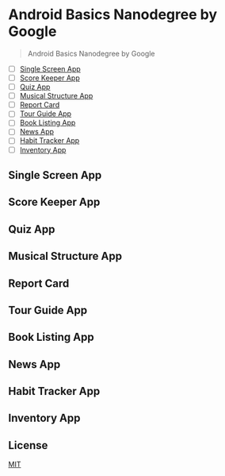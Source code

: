 # Android Basics Nanodegree by Google
> Android Basics Nanodegree by Google

- [ ] [Single Screen App](#single-screen-app)
- [ ] [Score Keeper App](#score-keeper-app)
- [ ] [Quiz App](#quiz-app)
- [ ] [Musical Structure App](#musical-structure-app)
- [ ] [Report Card](#report-card)
- [ ] [Tour Guide App](#tour-guide-app)
- [ ] [Book Listing App](#book-listing-app)
- [ ] [News App](#news-app)
- [ ] [Habit Tracker App](#habit-tracker-app)
- [ ] [Inventory App](#inventory-app)

## Single Screen App

## Score Keeper App

## Quiz App

## Musical Structure App

## Report Card

## Tour Guide App

## Book Listing App

## News App

## Habit Tracker App

## Inventory App

## License
[MIT](./LICENSE)
